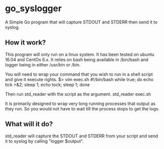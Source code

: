 # go_syslogger
A Simple Go program that will capture STDOUT and STDERR then send it to syslog.

## How it work?
This program will only run on a linux system. It has been tested on ubuntu 16.04 and CentOs 6.x.
It relies on bash being available in /bin/bash and logger being in either /usr/bin or /bin.

You will need to wrap your command that you wish to run in a shell script and give it execute rights.
$> vim exec.sh
#!/bin/bash
while true; do echo tick >&2; sleep 1; echo tock; sleep 1; done

Then run std_reader with the script as the argument.
std_reader exec.sh

It is primarily designed to wrap very long running processes that output as they run.
So you would not have to wait till the process stops to get the logs.

## What will it do?
std_reader will capture the STDOUT and STDERR from your script and send it to syslog by calling "logger $output".

